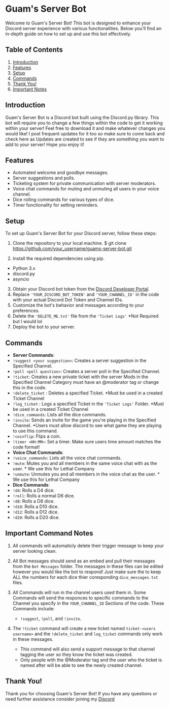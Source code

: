 # Guam's Server Bot

Welcome to Guam's Server Bot! This bot is designed to enhance your Discord server experience with various functionalities. Below you'll find an in-depth guide on how to set up and use this bot effectively.

## Table of Contents
1. [Introduction](#introduction)
2. [Features](#features)
3. [Setup](#setup)
4. [Commands](#commands)
5. [Thank You!](#thanks)
6. [Important Notes](#notes)

## Introduction <a name="introduction"></a>
Guam's Server Bot is a Discord bot built using the Discord.py library. This bot will require you to change a few things within the code to get it working within your server! Feel free to download it and make whatever changes you would like! I post frequent updates for it too so make sure to come back and check here as Updates are created to see if they are something you want to add to your server! Hope you enjoy it!

## Features <a name="features"></a>
- Automated welcome and goodbye messages.
- Server suggestions and polls.
- Ticketing system for private communication with server moderators.
- Voice chat commands for muting and unmuting all users in your voice channel.
- Dice rolling commands for various types of dice.
- Timer functionality for setting reminders.

## Setup <a name="setup"></a>
To set up Guam's Server Bot for your Discord server, follow these steps:
1. Clone the repository to your local machine.
  $ git clone https://github.com/your_username/guams-server-bot.git

2. Install the required dependencies using pip.
- Python 3.x
- discord.py
- asyncio
  
3. Obtain your Discord bot token from the [Discord Developer Portal](https://discord.com/developers/applications).
4. Replace `'YOUR_DISCORD_BOT_TOKEN'` and `'YOUR_CHANNEL_ID'` in the code with your actual Discord Dot Token and Channel IDs.
5. Customize the bot's behavior and messages according to your preferences.
6. Delete the `'DELETE_ME.txt'` file from the `'Ticket Logs'` *Not Required but I would lol
7. Deploy the bot to your server. 

## Commands <a name="commands"></a>
- **Server Commands**: 
- `!suggest <your suggestion>`: Creates a server suggestion in the Specified Channel.
- `!poll <poll question>`: Creates a server poll in the Specified Channel.
- `!ticket`: Creates a new private ticket with the server Mods in the Specified Channel Category must have an @moderator tag or change this in the code.
- `!delete_ticket` : Deletes a specified Ticket. *Must be used in a created Ticket Channel
- `!log_ticket` : Logs a specified Ticket in the `'Ticket Logs'` Folder. *Must be used in a created Ticket Channel
- `!dice_commands`: Lists all the dice commands.
- `!invite`: Sends an invite for the game you're playing in the Specified Channel. *Users must allow discord to see what game they are playing to use this command.
- `!coinflip`: Flips a coin.
- `!timer <HH:MM>`: Set a timer. Make sure users time amount matches the code format!
- **Voice Chat Commands**:
- `!voice_commands`: Lists all the voice chat commands.
- `!mute`: Mutes you and all members in the same voice chat with as the user. * We use this for Lethal Company
- `!unmute`: Unmutes you and all members in the voice chat as the user. * We use this for Lethal Company
- **Dice Commands**:
- `!d4`: Rolls a D4 dice.
- `!roll`: Rolls a normal D6 dice.
- `!d8`: Rolls a D8 dice.
- `!d10`: Rolls a D10 dice.
- `!d12`: Rolls a D12 dice.
- `!d20`: Rolls a D20 dice.

## Important Command Notes <a name="notes"></a>
1. All commands will automaticly delete their trigger message to keep your server looking clean.

2. All Bot messages should send as an embed and pull their messages from the `Bot Messages` folder. The messages in these files can be edited however you would like the bot to respond! Just make sure the to keep ALL the numbers for each dice thier coresponding `dice_messages.txt` files.

3. All Commands will run in the channel users used them in. Some Commands will send the responces to specific commands to the Channel you specify in the `YOUR_CHANNEL_ID` Sections of the code. 
  These Commands include:
    - `!suggest`, `!poll`, and `!invite`.

4. The `!ticket` command will create a new ticket named `ticket-<users username>` and the `!delete_ticket` and `log_ticket` commands only work in these messages.
   - This command will also send a support message to that channel tagging the user so they know the ticket was created.
   - Only people with the @Moderator tag and the user who the ticket is named after will be able to see the newly created channel.
 
## Thank You! <a name="thanks"></a>
Thank you for choosing Guam's Server Bot! If you have any questions or need further assistance consider joining my [Discord](https://discord.gg/sKhasKfd)
